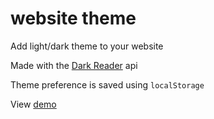 # website theme
Add light/dark theme to your website

Made with the [Dark Reader](https://github.com/darkreader/darkreader) api

Theme preference is saved using `localStorage`

View [demo](https://darktheme.byoo.repl.co/)